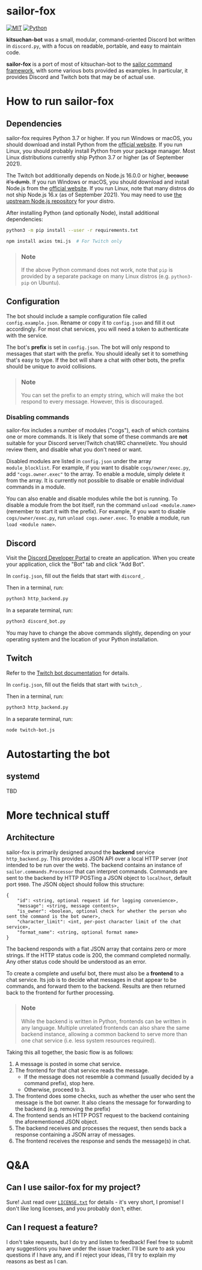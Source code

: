 # sailor-fox

[![MIT](https://img.shields.io/badge/License-MIT-brightgreen.svg)](https://gitlab.com/n303p4/kitsuchan-2/blob/master/LICENSE.txt)
[![Python](https://img.shields.io/badge/Python-3.7-brightgreen.svg)](https://python.org/)

**kitsuchan-bot** was a small, modular, command-oriented Discord bot written in `discord.py`,
with a focus on readable, portable, and easy to maintain code.

**sailor-fox** is a port of most of kitsuchan-bot
to the [sailor command framework](https://gitlab.com/n303p4/sailor), with some various bots
provided as examples.
In particular, it provides Discord and Twitch bots that may be of actual use.

# How to run sailor-fox

## Dependencies

sailor-fox requires Python 3.7 or higher.
If you run Windows or macOS, you should download and install Python from the
[official website](http://python.org/).
If you run Linux, you should probably install Python from your package manager.
Most Linux distributions currently ship Python 3.7 or higher (as of September 2021).

The Twitch bot additionally depends on Node.js 16.0.0 or higher, ~~because it's dumb~~.
If you run Windows or macOS, you should download and install Node.js from the
[official website](https://nodejs.org/).
If you run Linux, note that many distros do not ship Node.js 16.x (as of September 2021).
You may need to use
[the upstream Node.js repository](https://nodejs.org/en/download/package-manager/) for your distro.

After installing Python (and optionally Node), install additional dependencies:

```bash
python3 -m pip install --user -r requirements.txt

npm install axios tmi.js  # For Twitch only
```

> ### Note
> If the above Python command does not work, note that `pip` is provided by a separate package
on many Linux distros (e.g. `python3-pip` on Ubuntu).

## Configuration

The bot should include a sample configuration file called `config.example.json`.
Rename or copy it to `config.json` and fill it out accordingly.
For most chat services, you will need a token to authenticate with the service.

The bot's **prefix** is set in `config.json`.
The bot will only respond to messages that start with the prefix.
You should ideally set it to something that's easy to type.
If the bot will share a chat with other bots, the prefix should be unique to avoid collisions.

> ### Note
> You can set the prefix to an empty string, which will make the bot respond to every message.
However, this is discouraged.

### Disabling commands

sailor-fox includes a number of modules ("cogs"), each of which contains one or more commands.
It is likely that some of these commands are **not** suitable for your
Discord server/Twitch chat/IRC channel/etc.
You should review them, and disable what you don't need or want.

Disabled modules are listed in `config.json` under the array `module_blocklist`.
For example, if you want to disable `cogs/owner/exec.py`, add `"cogs.owner.exec"` to the array.
To enable a module, simply delete it from the array.
It is currently not possible to disable or enable individual commands in a module.

You can also enable and disable modules while the bot is running.
To disable a module from the bot itself, run the command `unload <module.name>`
(remember to start it with the prefix).
For example, if you want to disable `cogs/owner/exec.py`, run `unload cogs.owner.exec`.
To enable a module, run `load <module name>`.

## Discord

Visit the [Discord Developer Portal](https://discord.com/developers/applications)
to create an application.
When you create your application, click the "Bot" tab and click "Add Bot".

In `config.json`, fill out the fields that start with `discord_`.

Then in a terminal, run:

```bash
python3 http_backend.py
```

In a separate terminal, run:

```bash
python3 discord_bot.py
```

You may have to change the above commands slightly, depending on your operating system and the
location of your Python installation.

## Twitch

Refer to the [Twitch bot documentation](https://dev.twitch.tv/docs/irc) for details.

In `config.json`, fill out the fields that start with `twitch_`.

Then in a terminal, run:

```bash
python3 http_backend.py
```

In a separate terminal, run:

```bash
node twitch-bot.js
```

# Autostarting the bot

## systemd

TBD

# More technical stuff

## Architecture

sailor-fox is primarily designed around the **backend** service `http_backend.py`.
This provides a JSON API over a local HTTP server (_not_ intended to be run over the web).
The backend contains an instance of `sailor.commands.Processor` that can interpret commands.
Commands are sent to the backend by HTTP POSTing a JSON object to `localhost`, default port `9980`.
The JSON object should follow this structure:

```
{
    "id": <string, optional request id for logging convenience>,
    "message": <string, message contents>,
    "is_owner": <boolean, optional check for whether the person who sent the command is the bot owner>,
    "character_limit": <int, per-post character limit of the chat service>,
    "format_name": <string, optional format name>
}
```

The backend responds with a flat JSON array that contains zero or more strings.
If the HTTP status code is 200, the command completed normally.
Any other status code should be understood as an error.

To create a complete and useful bot, there must also be a **frontend** to a chat service.
Its job is to decide what messages in chat appear to be commands, and forward them to the backend.
Results are then returned back to the frontend for further processing.

> ### Note
> While the backend is written in Python, frontends can be written in any language.
Multiple unrelated frontends can also share the same backend instance, allowing a common backend
to serve more than one chat service (i.e. less system resources required).

Taking this all together, the basic flow is as follows:

1. A message is posted in some chat service.
2. The frontend for that chat service reads the message.
    * If the message does not resemble a command (usually decided by a command prefix), stop here.
    * Otherwise, proceed to 3.
3. The frontend does some checks, such as whether the user who sent the message is the bot owner.
   It also cleans the message for forwarding to the backend (e.g. removing the prefix)
4. The frontend sends an HTTP POST request to the backend containing the aforementioned JSON object.
5. The backend receives and processes the request, then sends back a response containing
   a JSON array of messages.
6. The frontend receives the response and sends the message(s) in chat.

# Q&A

## Can I use sailor-fox for my project?

Sure! Just read over [`LICENSE.txt`](LICENSE.txt) for details - it's very short, I promise! I
don't like long licenses, and you probably don't, either.

## Can I request a feature?

I don't take requests, but I do try and listen to feedback! Feel free to submit any suggestions
you have under the issue tracker. I'll be sure to ask you questions if I have any, and if I reject
your ideas, I'll try to explain my reasons as best as I can.
